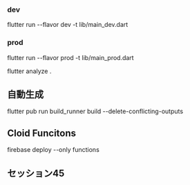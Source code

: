 ### dev
flutter run --flavor dev -t lib/main_dev.dart
 
### prod
flutter run --flavor prod -t lib/main_prod.dart


flutter analyze .

## 自動生成
flutter pub run build_runner build --delete-conflicting-outputs


## Cloid Funcitons
firebase deploy --only functions

## セッション45